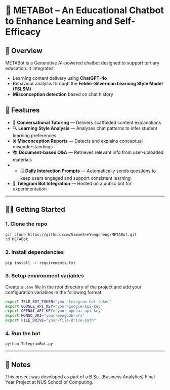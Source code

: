 
# 📘 METABot – An Educational Chatbot to Enhance Learning and Self-Efficacy

## 🧠 Overview

METABot is a Generative AI-powered chatbot designed to support tertiary education. It integrates:
- Learning content delivery using **ChatGPT-4o**
- Behaviour analysis through the **Felder-Silverman Learning Style Model (FSLSM)**
- **Misconception detection** based on chat history


## 🚀 Features

- 🤖 **Conversational Tutoring** — Delivers scaffolded content explanations
- 🔍 **Learning Style Analysis** — Analyzes chat patterns to infer student learning preferences
- ❌ **Misconception Reports** — Detects and explains conceptual misunderstandings
- 📚 **Document-based Q&A** — Retrieves relevant info from user-uploaded materials
- - 🗓️ **Daily Interaction Prompts** — Automatically sends questions to keep users engaged and support consistent learning
- 🧪 **Telegram Bot Integration** — Hosted on a public bot for experimentation

---

## 🧑‍💻 Getting Started

### 1. Clone the repo
```bash
git clone https://github.com/SimonSeeYongsheng/METABot.git
cd METABot
```
### 2. Install dependencies
```bash
pip install -r requirements.txt
```
### 3. Setup environment variables
Create a `.env` file in the root directory of the project and add your configuration variables in the following format:

```bash
export TELE_BOT_TOKEN="your-telegram-bot-token"
export GOOGLE_API_KEY="your-google-api-key"
export OPENAI_API_KEY="your-openai-api-key"
export MONGO_URI="your-mongodb-uri"
export FILE_DRIVE="your-file-drive-path"
```
### 4. Run the bot
```bash
python TelegramBot.py
```

---

## 📌 Notes
This project was developed as part of a B.Sc. (Business Analytics) Final Year Project at NUS School of Computing.
